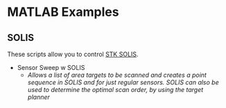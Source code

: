 # MATLAB Examples

## SOLIS

These scripts allow you to control [STK SOLIS](https://help.agi.com/stk/index.htm#solis/solisMarketing.htm).

 - Sensor Sweep w SOLIS
     - *Allows a list of area targets to be scanned and creates a point sequence in SOLIS and for just regular sensors. SOLIS can also be  used to determine the optimal scan order, by using the target planner*
<!--### Add the name of your File and a brief description to this list ### -->
<!-- ### Keep the * around your description so it is italicized * ### -->
